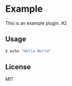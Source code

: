 # Example

This is an example plugin. #2

## Usage

```bash
$ echo "Hello World"
```

## License

MIT

